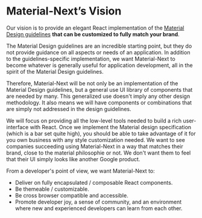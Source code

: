 # Material-Next’s Vision

Our vision is to provide an elegant React implementation of the [Material Design guidelines](https://material.io/guidelines/) **that can be customized to fully match your brand**.

The Material Design guidelines are an incredible starting point, but they do not provide guidance on all aspects or needs of an application. In addition to the guidelines-specific implementation, we want Material-Next to become whatever is generally useful for application development, all in the spirit of the Material Design guidelines.

Therefore, Material-Next will be not only be an implementation of the Material Design guidelines, but a general use UI library of components that are needed by many. This generalized use doesn't imply any other design methodology. It also means we will have components or combinations that are simply not addressed in the design guidelines.

We will focus on providing all the low-level tools needed to build a rich user-interface with React. Once we implement the Material design specification (which is a bar set quite high), you should be able to take advantage of it for you own business with any style customization needed. We want to see companies succeeding using Material-Next in a way that matches their brand, close to the material philosophie or not. We don't want them to feel that their UI simply looks like another Google product.

From a developer's point of view, we want Material-Next to:
- Deliver on fully encapsulated / composable React components.
- Be themeable / customizable.
- Be cross browser compatible and accessible.
- Promote developer joy, a sense of community, and an environment where new and experienced developers can learn from each other.
